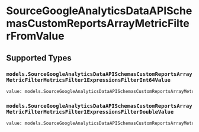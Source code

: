 # SourceGoogleAnalyticsDataAPISchemasCustomReportsArrayMetricFilterFromValue


## Supported Types

### `models.SourceGoogleAnalyticsDataAPISchemasCustomReportsArrayMetricFilterMetricsFilter1ExpressionsFilterInt64Value`

```python
value: models.SourceGoogleAnalyticsDataAPISchemasCustomReportsArrayMetricFilterMetricsFilter1ExpressionsFilterInt64Value = /* values here */
```

### `models.SourceGoogleAnalyticsDataAPISchemasCustomReportsArrayMetricFilterMetricsFilter1ExpressionsFilterDoubleValue`

```python
value: models.SourceGoogleAnalyticsDataAPISchemasCustomReportsArrayMetricFilterMetricsFilter1ExpressionsFilterDoubleValue = /* values here */
```

